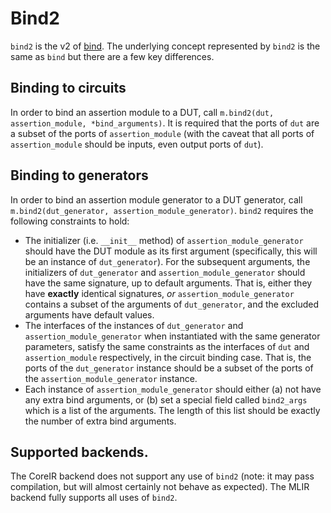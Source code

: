 # Bind2

`bind2` is the v2 of [bind](../docs/bind.md). The underlying concept represented by `bind2` is the same as `bind` but there are a few key differences.

## Binding to circuits
In order to bind an assertion module to a DUT, call `m.bind2(dut, assertion_module, *bind_arguments)`. It is required that the ports of `dut` are a subset of the ports of `assertion_module` (with the caveat that all ports of `assertion_module` should be inputs, even output ports of `dut`).

## Binding to generators
In order to bind an assertion module generator to a DUT generator, call `m.bind2(dut_generator, assertion_module_generator)`. `bind2` requires the following constraints to hold:
* The initializer (i.e. `__init__` method) of `assertion_module_generator` should have the DUT module as its first argument (specifically, this will be an instance of `dut_generator`). For the subsequent arguments, the initializers of `dut_generator` and `assertion_module_generator` should have the same signature, up to default arguments. That is, either they have **exactly** identical signatures, *or* `assertion_module_generator` contains a subset of the arguments of `dut_generator`, and the excluded arguments have default values.
* The interfaces of the instances of `dut_generator` and `assertion_module_generator` when instantiated with the same generator parameters, satisfy the same constraints as the interfaces of `dut` and `assertion_module` respectively, in the circuit binding case. That is, the ports of the `dut_generator` instance should be a subset of the ports of the `assertion_module_generator` instance.
* Each instance of `assertion_module_generator` should either (a) not have any extra bind arguments, or (b) set a special field called `bind2_args` which is a list of the arguments. The length of this list should be exactly the number of extra bind arguments.

## Supported backends.
The CoreIR backend does not support any use of `bind2` (note: it may pass compilation, but will almost certainly not behave as expected).
The MLIR backend fully supports all uses of `bind2`.
